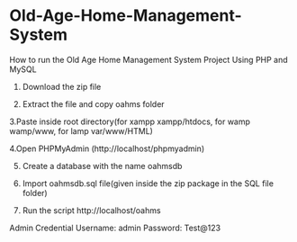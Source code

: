 # Old-Age-Home-Management-System

How to run the Old Age Home Management System Project Using PHP and MySQL

1. Download the zip file

2. Extract the file and copy oahms folder

3.Paste inside root directory(for xampp xampp/htdocs, for wamp wamp/www, for lamp var/www/HTML)

4.Open PHPMyAdmin (http://localhost/phpmyadmin)

5. Create a database with the name oahmsdb

6. Import oahmsdb.sql file(given inside the zip package in the SQL file folder)

7. Run the script http://localhost/oahms

Admin Credential
Username: admin
Password: Test@123
